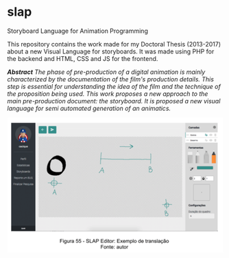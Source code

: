 # slap
Storyboard Language for Animation Programming

This repository contains the work made for my Doctoral Thesis (2013-2017) about a new Visual Language for storyboards.
It was made using PHP for the backend and HTML, CSS and JS for the frontend.

***Abstract**
The phase of pre-production of a digital animation is mainly characterized by the documentation of the film's production details. This step is essential for understanding the idea of the film and the technique of the proposition being used. This work proposes a new approach to the main pre-production document: the storyboard. It is proposed a new visual language for semi automated generation of an animatics.*

![SLAP EDITOR](img/img1.png)
